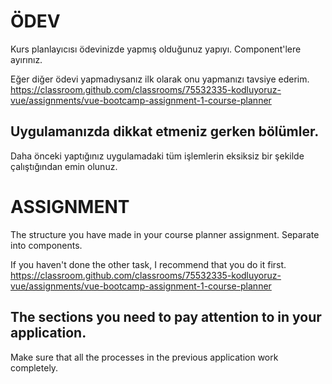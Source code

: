 # ÖDEV

Kurs planlayıcısı ödevinizde yapmış olduğunuz yapıyı. Component'lere ayırınız.

Eğer diğer ödevi yapmadıysanız ilk olarak onu yapmanızı tavsiye ederim.
https://classroom.github.com/classrooms/75532335-kodluyoruz-vue/assignments/vue-bootcamp-assignment-1-course-planner

## Uygulamanızda dikkat etmeniz gerken bölümler.

Daha önceki yaptığınız uygulamadaki tüm işlemlerin eksiksiz bir şekilde çalıştığından emin olunuz.

# ASSIGNMENT

The structure you have made in your course planner assignment. Separate into components.

If you haven't done the other task, I recommend that you do it first.
https://classroom.github.com/classrooms/75532335-kodluyoruz-vue/assignments/vue-bootcamp-assignment-1-course-planner

## The sections you need to pay attention to in your application.

Make sure that all the processes in the previous application work completely.
